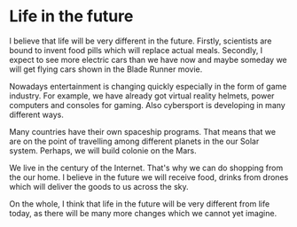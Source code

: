 # Life in the future 
I believe that life will be very different in the future. Firstly, scientists are bound to invent food pills which will replace actual meals. Secondly, I expect to see more electric cars than we have now and maybe someday we will get flying cars shown in the Blade Runner movie. 

Nowadays entertainment is changing quickly especially in the form of game industry. For example, we have already got virtual reality helmets, power computers and consoles for gaming. Also cybersport is developing in many different ways.

Many countries have their own spaceship programs. That means that we are on the point of travelling among different planets in the our Solar system. Perhaps, we will build colonie on the Mars. 

We live in the century of the Internet. That's why we can do shopping from the our home. I believe in the future we will receive food, drinks from drones which will deliver the goods to us across the sky.

On the whole, I think that life in the future will be very different from life today, as there will be many more changes which we cannot yet imagine.